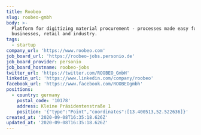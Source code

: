 ```yaml
---
title: Roobeo
slug: roobeo-gmbh
body: >-
  Platform for digitizing material procurement - processes made easy for craft
  businesses, retail and industry.
tags:
  - startup
company_url: 'https://www.roobeo.com'
job_board_url: 'https://roobeo-jobs.personio.de'
job_board_provider: personio
job_board_hostname: roobeo-jobs
twitter_url: 'https://twitter.com/ROOBEO_GmbH'
linkedin_url: 'https://www.linkedin.com/company/roobeo'
facebook_url: 'https://www.facebook.com/ROOBEOgmbh'
positions:
  - country: germany
    postal_code: '10178'
    address: Kleine Präsidentenstraße 1
    position: '{"type":"Point","coordinates":[13.400513,52.522636]}'
created_at: '2020-09-08T16:35:18.626Z'
updated_at: '2020-09-08T16:35:18.626Z'
---
```


